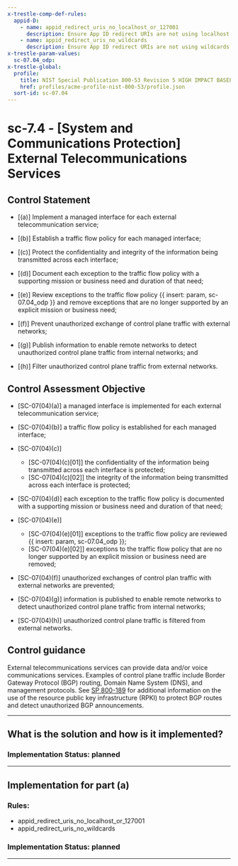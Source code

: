 ```yaml
---
x-trestle-comp-def-rules:
  appid-D:
    - name: appid_redirect_uris_no_localhost_or_127001
      description: Ensure App ID redirect URIs are not using localhost or 127.0.0.1
    - name: appid_redirect_uris_no_wildcards
      description: Ensure App ID redirect URIs are not using wildcards (*)
x-trestle-param-values:
  sc-07.04_odp:
x-trestle-global:
  profile:
    title: NIST Special Publication 800-53 Revision 5 HIGH IMPACT BASELINE
    href: profiles/acme-profile-nist-800-53/profile.json
  sort-id: sc-07.04
---
```


# sc-7.4 - \[System and Communications Protection\] External Telecommunications Services

## Control Statement

- \[(a)\] Implement a managed interface for each external telecommunication service;

- \[(b)\] Establish a traffic flow policy for each managed interface;

- \[(c)\] Protect the confidentiality and integrity of the information being transmitted across each interface;

- \[(d)\] Document each exception to the traffic flow policy with a supporting mission or business need and duration of that need;

- \[(e)\] Review exceptions to the traffic flow policy {{ insert: param, sc-07.04_odp }} and remove exceptions that are no longer supported by an explicit mission or business need;

- \[(f)\] Prevent unauthorized exchange of control plane traffic with external networks;

- \[(g)\] Publish information to enable remote networks to detect unauthorized control plane traffic from internal networks; and

- \[(h)\] Filter unauthorized control plane traffic from external networks.

## Control Assessment Objective

- \[SC-07(04)(a)\] a managed interface is implemented for each external telecommunication service;

- \[SC-07(04)(b)\] a traffic flow policy is established for each managed interface;

- \[SC-07(04)(c)\]

  - \[SC-07(04)(c)[01]\] the confidentiality of the information being transmitted across each interface is protected;
  - \[SC-07(04)(c)[02]\] the integrity of the information being transmitted across each interface is protected;

- \[SC-07(04)(d)\] each exception to the traffic flow policy is documented with a supporting mission or business need and duration of that need;

- \[SC-07(04)(e)\]

  - \[SC-07(04)(e)[01]\] exceptions to the traffic flow policy are reviewed {{ insert: param, sc-07.04_odp }};
  - \[SC-07(04)(e)[02]\] exceptions to the traffic flow policy that are no longer supported by an explicit mission or business need are removed;

- \[SC-07(04)(f)\] unauthorized exchanges of control plan traffic with external networks are prevented;

- \[SC-07(04)(g)\] information is published to enable remote networks to detect unauthorized control plane traffic from internal networks;

- \[SC-07(04)(h)\] unauthorized control plane traffic is filtered from external networks.

## Control guidance

External telecommunications services can provide data and/or voice communications services. Examples of control plane traffic include Border Gateway Protocol (BGP) routing, Domain Name System (DNS), and management protocols. See [SP 800-189](#f5edfe51-d1f2-422e-9b27-5d0e90b49c72) for additional information on the use of the resource public key infrastructure (RPKI) to protect BGP routes and detect unauthorized BGP announcements.

______________________________________________________________________

## What is the solution and how is it implemented?

<!-- For implementation status enter one of: implemented, partial, planned, alternative, not-applicable -->

<!-- Note that the list of rules under ### Rules: is read-only and changes will not be captured after assembly to JSON -->

<!-- Add control implementation description here for control: sc-7.4 -->

### Implementation Status: planned

______________________________________________________________________

## Implementation for part (a)

<!-- Add control implementation description here for item (a) -->

### Rules:

  - appid_redirect_uris_no_localhost_or_127001
  - appid_redirect_uris_no_wildcards

### Implementation Status: planned

______________________________________________________________________
